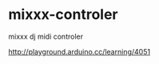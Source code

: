 mixxx-controler
===============

mixxx dj midi controler

http://playground.arduino.cc/learning/4051
